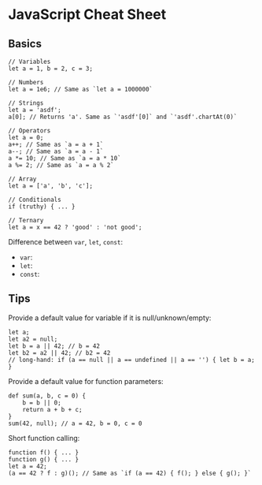 # JavaScript Cheat Sheet


## Basics

    // Variables
    let a = 1, b = 2, c = 3;
    
    // Numbers
    let a = 1e6; // Same as `let a = 1000000`
    
    // Strings
    let a = 'asdf';
    a[0]; // Returns 'a'. Same as `'asdf'[0]` and `'asdf'.chartAt(0)`
    
    // Operators
    let a = 0;
    a++; // Same as `a = a + 1`
    a--; // Same as `a = a - 1`
    a *= 10; // Same as `a = a * 10`
    a %= 2; // Same as `a = a % 2`
    
    // Array
    let a = ['a', 'b', 'c'];
    
    // Conditionals
    if (truthy) { ... }
    
    // Ternary
    let a = x == 42 ? 'good' : 'not good';

Difference between `var`, `let`, `const`:
- `var`: 
- `let`: 
- `const`: 

## Tips

Provide a default value for variable if it is null/unknown/empty:

    let a;
    let a2 = null;
    let b = a || 42; // b = 42
    let b2 = a2 || 42; // b2 = 42
    // long-hand: if (a == null || a == undefined || a == '') { let b = a; }

Provide a default value for function parameters:

    def sum(a, b, c = 0) {
        b = b || 0;
        return a + b + c;
    }
    sum(42, null); // a = 42, b = 0, c = 0

Short function calling:

    function f() { ... }
    function g() { ... }
    let a = 42;
    (a == 42 ? f : g)(); // Same as `if (a == 42) { f(); } else { g(); }`
    

## 



